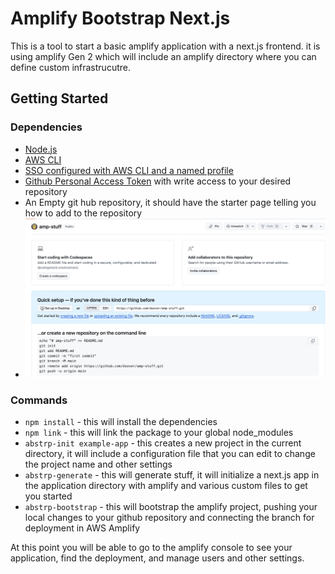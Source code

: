 # Amplify Bootstrap Next.js

This is a tool to start a basic amplify application with a next.js frontend. 
it is using amplify Gen 2 which will include an amplify directory where you can define custom infrastrucutre.

## Getting Started

### Dependencies

- [Node.js](https://nodejs.org/en/download/)
- [AWS CLI](https://docs.aws.amazon.com/cli/latest/userguide/getting-started-install.html)
- [SSO configured with AWS CLI and a named profile](https://docs.aws.amazon.com/cli/latest/userguide/cli-configure-sso.html)
- [Github Personal Access Token](https://docs.github.com/en/authentication/keeping-your-account-and-data-secure/managing-your-personal-access-tokens) with write access to your desired repository
- An Empty git hub repository, it should have the starter page telling you how to add to the repository
- ![alt text](./docs/images/empty-repo.png)


### Commands

- `npm install` - this will install the dependencies
- `npm link` - this will link the package to your global node_modules
- `abstrp-init example-app` - this creates a new project in the current directory, it will include a configuration file that you can edit to change the project name and other settings
- `abstrp-generate` - this will generate stuff, it will initialize a next.js app in the application directory with amplify and various custom files to get you started
- `abstrp-bootstrap` - this will bootstrap the amplify project, pushing your local changes to your github repository and connecting the branch for deployment in AWS Amplify

At this point you will be able to go to the amplify console to see your application, find the deployment, and manage users and other settings.